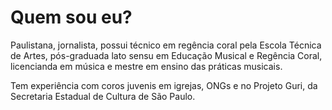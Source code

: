 # Quem sou eu?

Paulistana, jornalista, possui técnico em regência coral pela Escola Técnica de Artes, pós-graduada lato sensu em Educação Musical e Regência Coral, licencianda em música e mestre em ensino das práticas musicais. 

Tem experiência com coros juvenis em igrejas, ONGs e no Projeto Guri, da Secretaria Estadual de Cultura de São Paulo.

